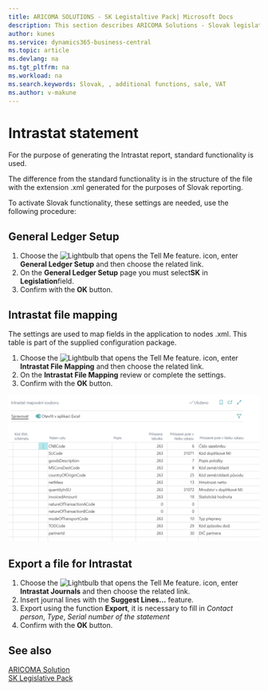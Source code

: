 ```yaml
---
title: ARICOMA SOLUTIONS - SK Legistaltive Pack| Microsoft Docs
description: This section describes ARICOMA Solutions - Slovak legislation
author: kunes
ms.service: dynamics365-business-central
ms.topic: article
ms.devlang: na
ms.tgt_pltfrm: na
ms.workload: na
ms.search.keywords: Slovak, , additional functions, sale, VAT
ms.author: v-makune
---
```


# Intrastat statement

For the purpose of generating the Intrastat report, standard functionality is used.

The difference from the standard functionality is in the structure of the file with the extension .xml generated for the purposes of Slovak reporting.

To activate Slovak functionality, these settings are needed, use the following procedure:

## General Ledger Setup

1. Choose the ![Lightbulb that opens the Tell Me feature.](media/ui-search/search_small.png "Tell me what you want to do") icon, enter **General Ledger Setup** and then choose the related link.
2. On the **General Ledger Setup** page you must select**SK** in **Legislation**field.
3. Confirm with the **OK** button.

## Intrastat file mapping

The settings are used to map fields in the application to nodes .xml. This table is part of the supplied configuration package.

1. Choose the ![Lightbulb that opens the Tell Me feature.](media/ui-search/search_small.png "Tell me what you want to do") icon, enter **Intrastat File Mapping** and then choose the related link.
2. On the **Intrastat File Mapping** review or complete the settings.
3. Confirm with the **OK** button.

![File Mapping](media/sk-intrastat.png)

## Export a file for Intrastat

1. Choose the ![Lightbulb that opens the Tell Me feature.](media/ui-search/search_small.png "Tell me what you want to do") icon, enter **Intrastat Journals** and then choose the related link.
2. Insert journal lines with the **Suggest Lines...** feature.
3. Export using the function **Export**, it is necessary to fill in *Contact person*, *Type*, *Serial number of the statement*
4. Confirm with the **OK** button.

## See also




[ARICOMA Solution](solutions.md)  
[SK Legislative Pack](sk-legislative-pack.md)
